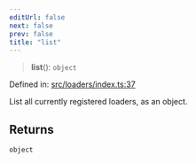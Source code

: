 ```yaml
---
editUrl: false
next: false
prev: false
title: "list"
---
```


> **list**(): `object`

Defined in: [src/loaders/index.ts:37](https://github.com/jaames/flipnote.js/blob/fa9305c29e8ec1c9100d20a6b44d2fa614eb1888/src/loaders/index.ts#L37)

List all currently registered loaders, as an object.

## Returns

`object`
